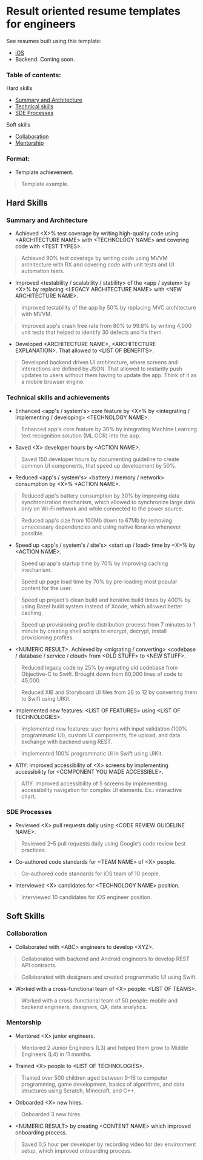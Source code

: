# Result oriented resume templates for engineers

See resumes built using this template:
- [iOS](https://gist.github.com/darhonbek/208df5a3113fa73e1f03647b407be1e7)
- Backend. Coming soon.


### Table of contents:

Hard skills
- [Summary and Architecture](#summary-and-architecture)
- [Technical skills](#technical-skills-and-achievements)
- [SDE Processes](#sde-processes)

Soft skills
- [Collaboration](#collaboration)
- [Mentorship](#mentorship)


### Format:

- Template achievement.
> Template example.


## Hard Skills

### Summary and Architecture

- Achieved \<X>% test coverage by writing high-quality code using \<ARCHITECTURE NAME> with \<TECHNOLOGY NAME> and covering code with \<TEST TYPES>.

> Achieved 90% test coverage by writing code using MVVM architecture with RX and covering code with unit tests and UI automation tests.

- Improved \<testability / scalability / stability> of the \<app / system> by \<X>% by replacing \<LEGACY ARCHITECTURE NAME> with \<NEW ARCHITECTURE NAME>.
> Improved testability of the app by 50% by replacing MVC architecture with MVVM.

> Improved app's crash free rate from 80% to 99.8% by writing 4,000 unit tests that helped to identify 30 defects and fix them.

- Developed \<ARCHITECTURE NAME>, \<ARCHITECTURE EXPLANATION>. That allowed to \<LIST OF BENEFITS>.
> Developed backend driven UI architecture, where screens and interactions are defined by JSON. That allowed to instantly push updates to users without them having to update the app. Think of it as a mobile browser engine.


### Technical skills and achievements

- Enhanced \<app's / system's> core feature by \<X>% by \<integrating / implementing / developing> \<TECHNOLOGY NAME>.
> Enhanced app's core feature by 30% by integrating Machine Learning text recognition solution (ML OCR) into the app.

- Saved \<X> developer hours by \<ACTION NAME>.
> Saved 150 developer hours by documenting guideline to create common UI components, that speed up development by 50%.

- Reduced \<app's / system's> \<battery / memory / network> consumption by \<X>% \<ACTION NAME>.
> Reduced app's battery consumption by 30% by improving data synchronization mechanism, which allowed to synchronize large data only on Wi-Fi network and while connected to the power source.

> Reduced app's size from 100Mb down to 67Mb by removing unnecessary dependencies and using native libraries whenever possible.

- Speed up \<app's / system's / site's> \<start up / load> time by \<X>% by \<ACTION NAME>.
> Speed up app's startup time by 70% by improving caching mechanism.

> Speed up page load time by 70% by pre-loading most popular content for the user.

> Speed up project's clean build and iterative build times by 400% by using Bazel build system instead of Xcode, which allowed better caching.

> Speed up provisioning profile distribution process from 7 minutes to 1 minute by creating shell scripts to encrypt, decrypt, install provisioning profiles.

- \<NUMERIC RESULT>. Achieved by \<migrating / converting> \<codebase / database / service / cloud> from \<OLD STUFF> to \<NEW STUFF>.
> Reduced legacy code by 25% by migrating old codebase from Objective-C to Swift. Brought down from 60,000 lines of code to 45,000.

> Reduced XIB and Storyboard UI files from 26 to 12 by converting them to Swift using UIKit.

- Implemented new features: \<LIST OF FEATURES> using \<LIST OF TECHNOLOGIES>.
> Implemented new features: user forms with input validation (100% programmatic UI), custom UI components, file upload, and data exchange with backend using REST.

> Implemented 100% programmatic UI in Swift using UIKit.

- A11Y: improved accessibility of \<X> screens by
implementing accessibility for \<COMPONENT YOU MADE ACCESSIBLE>.
> A11Y: improved accessibility of 5 screens by implementing accessibility navigation for complex UI elements. Ex.: interactive chart.


### SDE Processes

- Reviewed \<X> pull requests daily using \<CODE REVIEW GUIDELINE NAME>.
> Reviewed 2–5 pull requests daily using Google’s code review best practices.

- Co-authored code standards for \<TEAM NAME> of \<X> people.
> Co-authored code standards for iOS team of 10 people.

- Interviewed \<X> candidates for \<TECHNOLOGY NAME> position.
> Interviewed 10 candidates for iOS engineer position.


## Soft Skills

### Collaboration

- Collaborated with \<ABC> engineers to develop \<XYZ>.
> Collaborated with backend and Android engineers to develop REST API contracts.

> Collaborated with designers and created programmatic UI using Swift.

- Worked with a cross-functional team of \<X> people: \<LIST OF TEAMS>.
> Worked with a cross-functional team of 50 people: mobile and backend engineers, designers, QA, data analytics.


### Mentorship

- Mentored \<X> junior engineers.
> Mentored 2 Junior Engineers (L3) and helped them grow to Middle Engineers (L4) in 11 months.

- Trained \<X> people to \<LIST OF TECHNOLOGIES>.
> Trained over 500 children aged between 9-16 to computer programming, game development, basics of algorithms, and data structures using Scratch, Minecraft, and C++.

- Onboarded \<X> new hires.
> Onboarded 3 new hires.

- \<NUMERIC RESULT> by creating \<CONTENT NAME> which improved onboarding process.
> Saved 0,5 hour per developer by recording video for dev environment setup, which improved onboarding process.
